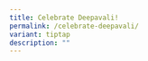 ```yaml
---
title: Celebrate Deepavali!
permalink: /celebrate-deepavali/
variant: tiptap
description: ""
---
```

